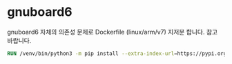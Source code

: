 # gnuboard6

gnuboard6 자체의 의존성 문제로 Dockerfile (linux/arm/v7) 지저분 합니다.
참고 바랍니다.

```Dockerfile
RUN /venv/bin/python3 -m pip install --extra-index-url=https://pypi.org/simple/ --extra-index-url=https://www.piwheels.org/simple/ --no-cache-dir -r requirements.txt
```
